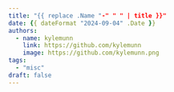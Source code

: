 ```yaml
---
title: "{{ replace .Name "-" " " | title }}"
date: {{ dateFormat "2024-09-04" .Date }}
authors:
  - name: kylemunn
    link: https://github.com/kylemunn
    image: https://github.com/kylemunn.png
tags:
  - "misc"
draft: false
---
```



